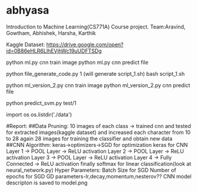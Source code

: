 # abhyasa
Introduction to Machine Learning(CS771A) Course project. Team:Aravind, Gowtham, Abhishek, Harsha, Karthik


Kaggle Dataset:
https://drive.google.com/open?id=0B86eHLR6LlhEVjhWc19uUDFTSDg


python ml.py cnn train image
python ml.py cnn predict file


python file_generate_code.py 1  (will generate script_1.sh)
bash script_1.sh


python ml_version_2.py cnn train image
python ml_version_2.py cnn predict file



python predict_svm.py test/1



import os
os.listdir('./data')



#Report:
##Data Pruning:
	10 images of each class -> trained cnn and tested for extracted images(kaggle dataset) and increased each character from 10 to 28
	again 28 images for training the classifier and obtain new data
<br>
##CNN Algorithm:
keras->optimizers->SGD for optimization
keras for CNN
Layer 1 -> POOL Layer -> ReLU activation
Layer 2 -> POOL Layer -> ReLU activation
Layer 3 -> POOL Layer -> ReLU activation
Layer 4 -> Fully Connected -> ReLU activation
finally softmax for linear classification(look at neural_network.py)
Hyper Parameters:
Batch Size for SGD
Number of epochs for SGD
GD parameters-lr,decay,momentum,nesterov??
CNN model descripton is saved to model.png

